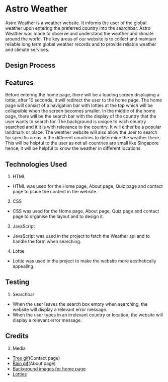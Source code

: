# Astro Weather
Astro Weather is a weather website. It informs the user of the global weather upon entering the preferred country into the searchbar. 
Astro Weather was made to observe and understand the weather and climate around the world. 
The key areas of our website is to collect and maintain reliable long term global weather records and to provide reliable weather and climate services.

## Design Process


## Features
Before entering the home page, there will be a loading screen displaying a lottie, after 10 seconds, it will redirect the user to the home page.
The home page will consist of a navigation bar with lotties at the top which will be collapsible when the screen becomes smaller. In the middle of the home page, there will be the search bar 
with the display of the country that the user wants to search for. The background is unique to each country searched and it it is with relevance to the country. It will either be a popular landmark or place.
The weather website will also allow the user to search for specific areas in the different countries to determine the weather there. This will be helpful to the user as not all countries are small like Singapore hence, it will 
be helpful to know the weather in different locations.

## Technologies Used 
1. HTML
 * HTML was used for the Home page, About page, Quiz page and contact page to place the content in the website.
2. CSS 
 * CSS was used for the Home page, About page, Quiz page and contact page to organise the layout and to design it.
3. JavaScript
 * JavaScript was used in the project to fetch the Weather api and to handle the form when searching.
4. Lottie
 * Lottie was used in the project to make the website more aesthetically appealing.
 
## Testing
1. Searchbar
* When the user leaves the search box empty when searching, the website will display a relevant error message.
* When the user types in an irrelevant country or location, the website will display a relevant error message.



## Credits
1. Media
* [Tree gif](https://www.google.com/url?sa=i&url=https%3A%2F%2Fdribbble.com%2Fshots%2F1232960-Tree-Of-Seasons-GIF&psig=AOvVaw0fZnMqYmBdpU61Y6aZpm4u&ust=1613730142881000&source=images&cd=vfe&ved=0CAIQjRxqFwoTCNCdlbGb8-4CFQAAAAAdAAAAABAD)(Contact page)
* [Rain gif](https://giphy.com/gifs/rainy-raindrops-rainfall-vLi3T5m3RH45y)(About page)
* [Background images for home page](https://source.unsplash.com/1600x900/?landscape)
* [Lotties](https://lottiefiles.com/)

